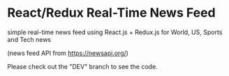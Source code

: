 # React/Redux Real-Time News Feed

simple real-time news feed using React.js + Redux.js for World, US, Sports and Tech news

(news feed API from https://newsapi.org/)

Please check out the "DEV" branch to see the code.
